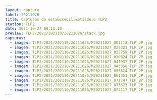 ```yaml
---
layout: capture
label: 20211026
title: Capturas da esta&ccedil;&atilde;o TLP2
station: TLP2
date: 2021-10-27 00:11:18
preview: TLP2/2021/202110/20211026/stack.jpg
capturas:
  - imagem: TLP2/2021/202110/20211026/M20211027_001118_TLP_2P.jpg
  - imagem: TLP2/2021/202110/20211026/M20211027_025321_TLP_2P.jpg
  - imagem: TLP2/2021/202110/20211026/M20211027_025759_TLP_2P.jpg
  - imagem: TLP2/2021/202110/20211026/M20211027_030524_TLP_2P.jpg
  - imagem: TLP2/2021/202110/20211026/M20211027_041937_TLP_2P.jpg
  - imagem: TLP2/2021/202110/20211026/M20211027_043358_TLP_2P.jpg
  - imagem: TLP2/2021/202110/20211026/M20211027_055624_TLP_2P.jpg
  - imagem: TLP2/2021/202110/20211026/M20211027_061351_TLP_2P.jpg
  - imagem: TLP2/2021/202110/20211026/M20211027_071747_TLP_2P.jpg
  - imagem: TLP2/2021/202110/20211026/M20211027_073623_TLP_2P.jpg
  - imagem: TLP2/2021/202110/20211026/M20211027_074117_TLP_2P.jpg
---
```

